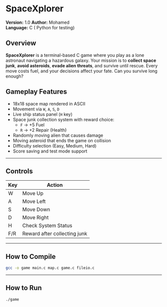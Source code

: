 # SpaceXplorer

**Version:** 1.0 
**Author:** Mohamed  
**Language:** C ( Python for testing)

## Overview

**SpaceXplorer** is a terminal-based C game where you play as a lone astronaut navigating a hazardous galaxy. Your mission is to **collect space junk**, **avoid asteroids**, **evade alien threats**, and survive until rescue. Every move costs fuel, and your decisions affect your fate. Can you survive long enough?

## Gameplay Features

- 18x18 space map rendered in ASCII
- Movement via `W`, `A`, `S`, `D`
- Live ship status panel (`H` key)
- Space junk collection system with reward choice:
  - `F` → +5 Fuel
  - `R` → +2 Repair (Health)
- Randomly moving alien that causes damage
- Moving asteroid that ends the game on collision
- Difficulty selection (Easy, Medium, Hard)
- Score saving and test mode support

---

## Controls

| Key | Action                     |
|-----|----------------------------|
| W   | Move Up                   |
| A   | Move Left                 |
| S   | Move Down                |
| D   | Move Right               |
| H   | Check System Status      |
| F/R | Reward after collecting junk |

---

## How to Compile
```bash
gcc -o game main.c map.c game.c fileio.c
```

---

## How to Run

```bash
./game
```

